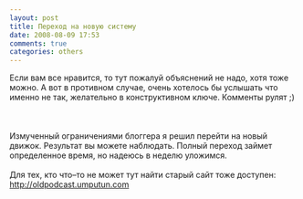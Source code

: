 ```yaml
---
layout: post
title: Переход на новую систему
date: 2008-08-09 17:53
comments: true
categories: others
---
```


Если вам все нравится, то тут пожалуй объяснений не надо, хотя тоже можно. А вот в противном случае, очень хотелось бы услышать что именно не так, желательно в конструктивном ключе. Комменты рулят ;)<br/><br/><a name='more'></a><br/><br/>Измученный ограничениями блоггера я решил перейти на новый движок. Результат вы можете наблюдать. Полный переход займет определенное время, но надеюсь в неделю уложимся.<br/><br/>Для тех, кто что–то не может тут найти старый сайт тоже доступен: <a href="http://oldpodcast.umputun.com" target="_blank">http://oldpodcast.umputun.com</a>
